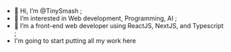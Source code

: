 - 👋 Hi, I’m @TinySmash ;
- 👀 I’m interested in Web development, Programming, AI ;
- 🌱 I’m a front-end web developer using ReactJS, NextJS, and Typescript ;
- I'm going to start putting all my work here


